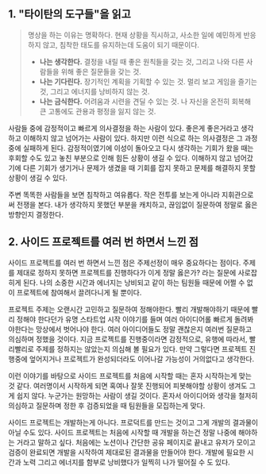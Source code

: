 ## 1. "타이탄의 도구들"을 읽고

> 명상을 하는 이유는 명확하다. 현재 상황을 직시하고, 사소한 일에 예민하게 반응하지 않고, 침착한 태도를 유지하는데 도움이 되기 때문이다.
>
> - **나는 생각한다.** 결정을 내릴 때 좋은 원칙들을 갖는 것, 그리고 나와 다른 사람들을 위해 좋은 질문들을 갖는 것.
> - **나는 기다린다.** 장기적인 계획을 기획할 수 있는 것. 멀리 보고 게임을 즐기는 것, 그리고 에너지를 낭비하지 않는 것.
> - **나는 금식한다.** 어려움과 시련을 견딜 수 있는 것. 나 자신을 온전히 회복해 큰 고통에도 관용과 평정을 잃지 않는 것.

사람들 중에 감정적이고 빠르게 의사결정을 하는 사람이 있다. 좋은게 좋은거라고 생각하고 이해하지 않고 넘어가는 사람이 있다. 하지만 이런 식으로 하는 의사결정은 그 과정중에 실패하게 된다. 감정적이였기에 이성이 돌아오고 다시 생각하는 기회가 왔을 때는 후회할 수도 있고 놓친 부분으로 인해 힘든 상황이 생길 수 있다. 이해하지 않고 넘어갔기에 다른 기회가 생기거나 문제가 생겼을 때 기회를 잡지 못하고 문제를 해결하지 못할 상황이 생길 수 있다.

주변 똑똑한 사람들을 보면 침착하고 여유롭다. 작은 전투를 보는게 아니라 지휘관으로써 전쟁을 본다. 내가 생각하지 못했던 부분을 캐치하고, 끊임없이 질문하여 정말로 옳은 방향인지 결정한다.

## 2. 사이드 프로젝트를 여러 번 하면서 느낀 점

사이드 프로젝트를 여러 번 하면서 느낀 점은 주제선정이 매우 중요하다는 점이다. 주제를 제대로 정하지 못하면 프로젝트를 진행하다가 이게 정말 옳은가? 라는 질문에 사로잡히게 된다. 나의 소중한 시간과 에너지는 낭비되고 같이 하는 팀원들 때문에 어쩔 수 없이 프로젝트에 참여해서 끌려다니게 될 뿐이다.

프로젝트 주제는 오랜시간 고민하고 질문하여 정해야한다. 빨리 개발해야하기 때문에 빨리 정해야 한다던가 유명 스타트업 시작 이야기를 들며 여러 아이디어롤 빠르게 돌려봐야한다는 망상에서 벗어나야 한다. 여러 아이디어들도 정말 괜찮은지 여러번 질문하고 의심하며 정했을 것이다. 지금 프로젝트를 진행중이라면 감정적으로, 유행에 따라서, 빨리빨리로 주제를 정하지는 않았는지 의심해 볼 필요가 있다. 만약 그렇다면 프로젝트 진행중에 엎어지거나 프로젝트가 완성되더라도 이어나갈 가능성이 거의없다고 생각한다.

이런 이야기를 바탕으로 사이드 프로젝트를 처음에 시작할 때는 혼자 시작하는게 맞는 것 같다. 여러명이서 시작하게 되면 혹여나 잘못 진행되어 피봇해야할 상황이 생겨도 그게 쉽지 않다. 누군가는 원망하는 사람이 생길 것이다. 혼자서 아이디어와 생각을 철저히 의심하고 질문하며 정한 후 검증되었을 때 팀원들을 모집하는게 맞다.

사이드 프로젝트는 개발하는게 아니다. 프로덕트를 만드는 것이고 그게 개발의 결과물이 아닐 수도 있다. 사이드 프로젝트는 처음에 시작할 때 개발을 하는건 정말 나중에 해야하는 거라고 말하고 싶다. 처음에는 노션이나 간단한 공유 페이지로 끝내고 유저가 모이고 검증이 완료되면 개발을 시작하여 제대로된 결과물을 만들어야 한다. 개발에 필요한 시간과 노력 그리고 에너지를 함부로 낭비했다가 일찍히 나가 떨어질 수 도 있다.